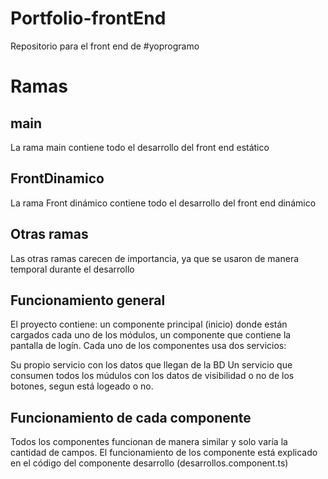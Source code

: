 # Portfolio-frontEnd
Repositorio para el front end de #yoprogramo

# Ramas

## main
La rama main contiene todo el desarrollo del front end estático

## FrontDinamico
La rama Front dinámico contiene todo el desarrollo del front end dinámico

## Otras ramas
Las otras ramas carecen de importancia, ya que se usaron de manera temporal durante el desarrollo

## Funcionamiento general
El proyecto contiene: un componente principal (inicio) donde están cargados cada uno de los módulos, un componente que contiene la pantalla de logín.
Cada uno de los componentes usa dos servicios: 

Su propio servicio con los datos que llegan de la BD 
Un servicio que consumen todos los múdulos con los datos de visibilidad o no de los botones, segun está logeado o no.
  
## Funcionamiento de cada componente
Todos los componentes funcionan de manera similar y solo varía la cantidad de campos. El funcionamiento de los componente está explicado en el código del componente desarrollo (desarrollos.component.ts)
